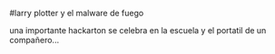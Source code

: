 #larry plotter y el malware de fuego

una importante hackarton se celebra en la escuela y el portatil de un compañero...
